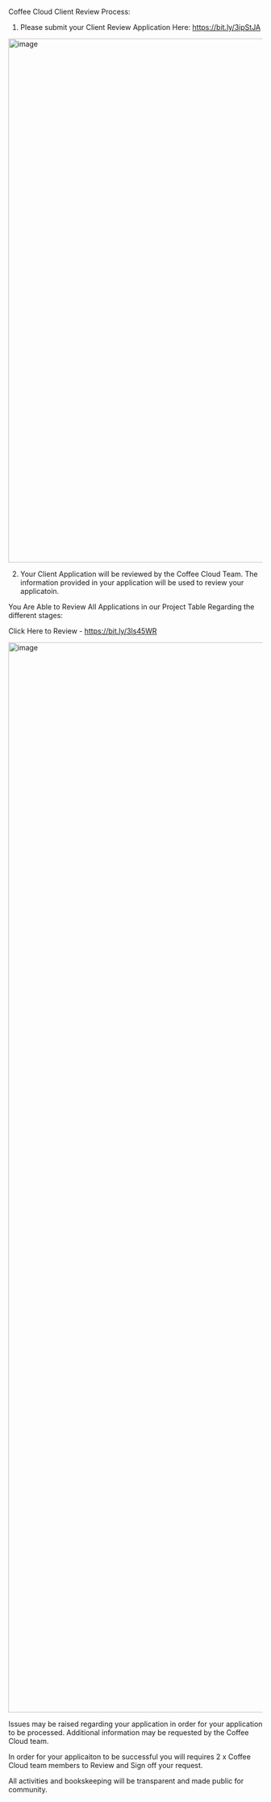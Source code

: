 Coffee Cloud Client Review Process:

1. Please submit your Client Review Application Here: https://bit.ly/3ipStJA

<img width="1039" alt="image" src="https://user-images.githubusercontent.com/22745254/159622208-951a9724-b91b-4dbc-b5fa-6464cb90ea1f.png">


2. Your Client Application will be reviewed by the Coffee Cloud Team. The information provided in your application will be used to review your applicatoin. 

You Are Able to Review All Applications in our Project Table Regarding the different stages:

Click Here to Review - https://bit.ly/3Is45WR


<img width="2122" alt="image" src="https://user-images.githubusercontent.com/22745254/159620799-167c5414-6cea-4e4b-a47c-55a6108963d9.png">


Issues may be raised regarding your application in order for your application to be processed. Additional information may be requested by the Coffee Cloud team. 

In order for your applicaiton to be successful you will requires 2 x Coffee Cloud team members to Review and Sign off your request.

All activities and bookskeeping will be transparent and made public for community. 
